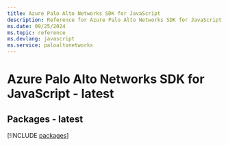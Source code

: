 ```yaml
---
title: Azure Palo Alto Networks SDK for JavaScript
description: Reference for Azure Palo Alto Networks SDK for JavaScript
ms.date: 09/25/2024
ms.topic: reference
ms.devlang: javascript
ms.service: paloaltonetworks
---
```

# Azure Palo Alto Networks SDK for JavaScript - latest
## Packages - latest
[!INCLUDE [packages](palo-alto-networks-index.md)]